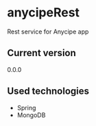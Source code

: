 # anycipeRest
Rest service for Anycipe app
## Current version
0.0.0
## Used technologies
* Spring
* MongoDB
